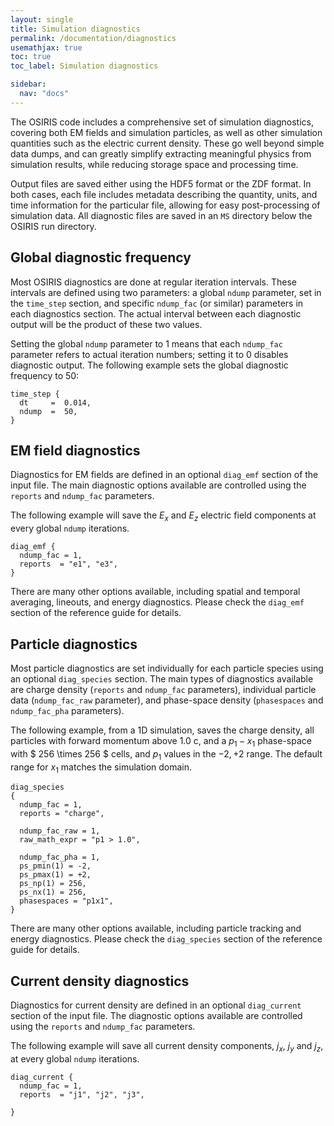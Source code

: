 ```yaml
---
layout: single
title: Simulation diagnostics
permalink: /documentation/diagnostics
usemathjax: true
toc: true
toc_label: Simulation diagnostics

sidebar:
  nav: "docs"
---
```


The OSIRIS code includes a comprehensive set of simulation diagnostics, covering both EM fields and simulation particles, as well as other simulation quantities such as the electric current density. These go well beyond simple data dumps, and can greatly simplify extracting meaningful physics from simulation results, while reducing storage space and processing time.

Output files are saved either using the HDF5 format or the ZDF format. In both cases, each file includes metadata describing the quantity, units, and time information for the particular file, allowing for easy post-processing of simulation data. All diagnostic files are saved in an `MS` directory below the OSIRIS run directory.

## Global diagnostic frequency

Most OSIRIS diagnostics are done at regular iteration intervals. These intervals are defined using two parameters: a global `ndump` parameter, set in the `time_step` section, and specific `ndump_fac` (or similar) parameters in each diagnostics section. The actual interval between each diagnostic output will be the product of these two values.

Setting the global `ndump` parameter to 1 means that each `ndump_fac` parameter refers to actual iteration numbers; setting it to 0 disables diagnostic output. The following example sets the global diagnostic frequency to 50:

```text
time_step {
  dt     =  0.014,
  ndump  =  50,
}
```

## EM field diagnostics

Diagnostics for EM fields are defined in an optional `diag_emf` section of the input file. The main diagnostic options available are controlled using the `reports` and `ndump_fac` parameters.

The following example will save the $E_x$ and $E_z$ electric field components at every global `ndump` iterations.

```text
diag_emf {
  ndump_fac = 1,
  reports  = "e1", "e3", 
}
```

There are many other options available, including spatial and temporal averaging, lineouts, and energy diagnostics. Please check the `diag_emf` section of the reference guide for details.

## Particle diagnostics

Most particle diagnostics are set individually for each particle species using an optional `diag_species` section. The main types of diagnostics available are charge density (`reports` and `ndump_fac` parameters), individual particle data (`ndump_fac_raw` parameter), and phase-space density (`phasespaces` and `ndump_fac_pha` parameters).

The following example, from a 1D simulation, saves the charge density, all particles with forward momentum above 1.0 c, and a $p_1 - x_1$ phase-space with $ 256 \times 256 $ cells, and $p_1$ values in the $-2,+2$ range. The default range for $x_1$ matches the simulation domain.

```text
diag_species 
{
  ndump_fac = 1,
  reports = "charge",

  ndump_fac_raw = 1,
  raw_math_expr = "p1 > 1.0",
  
  ndump_fac_pha = 1,
  ps_pmin(1) = -2,
  ps_pmax(1) = +2,
  ps_np(1) = 256,
  ps_nx(1) = 256,
  phasespaces = "p1x1",
}
```

There are many other options available, including particle tracking and energy diagnostics. Please check the `diag_species` section of the reference guide for details.

## Current density diagnostics

Diagnostics for current density are defined in an optional `diag_current` section of the input file. The diagnostic options available are controlled using the `reports` and `ndump_fac` parameters.

The following example will save all current density components, $j_x$, $j_y$ and $j_z$, at every global `ndump` iterations.

```text
diag_current {
  ndump_fac = 1,
  reports  = "j1", "j2", "j3",
  
}
```
